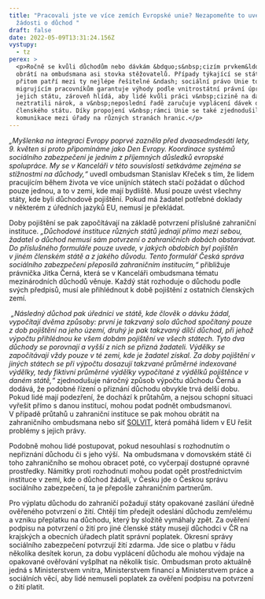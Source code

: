 ```yaml
---
title: "Pracovali jste ve více zemích Evropské unie? Nezapomeňte to uvést v
  žádosti o důchod "
draft: false
date: 2022-05-09T13:31:24.156Z
vystupy:
  - tz
perex: >
  <p>Ročně se kvůli důchodům nebo dávkám &bdquo;s&nbsp;cizím prvkem&ldquo;
  obrátí na ombudsmana asi stovka stěžovatelů. Případy týkající se států EU
  přitom patří mezi ty nejlépe řešitelné &ndash; sociální právo Unie totiž
  migrujícím pracovníkům garantuje výhody podle vnitrostátní právní úpravy
  jejich státu, zároveň hlídá, aby lidé kvůli práci v&nbsp;cizině na dávku
  neztratili nárok, a v&nbsp;neposlední řadě zaručuje vyplácení dávek do jiného
  členského státu. Díky propojení v&nbsp;rámci Unie se také zjednodušila
  komunikace mezi úřady na různých stranách hranic.</p>
---
```

<p><em>&bdquo;Myšlenka na integraci Evropy poprvé zazněla před dvaasedmdesáti lety, 9. květen si proto připomínáme jako Den Evropy. Koordinace systémů sociálního zabezpečení je jedním z příjemných&nbsp;důsledků evropské spolupráce. My se v&nbsp;Kanceláři v&nbsp;této souvislosti setkáváme zejména se stížnostmi na důchody,&ldquo; </em>uvedl ombudsman Stanislav Křeček s&nbsp;tím, že lidem pracujícím během života ve více unijních státech stačí požádat o důchod pouze jednou, a to v&nbsp;zemi, kde mají bydliště. Musí pouze uvést všechny státy, kde byli důchodově pojištění. Pokud má žadatel potřebné doklady v&nbsp;některém z&nbsp;úředních jazyků EU, nemusí je překládat.</p>

<p>Doby pojištění se pak započítávají na základě potvrzení příslušné zahraniční instituce. <em>&bdquo;Důchodové instituce různých států jednají přímo mezi sebou, žadatel o důchod nemusí sám potvrzení o zahraničních dobách obstarávat. Do příslušného formuláře pouze uvede, v&nbsp;jakých obdobích byl pojištěn v&nbsp;jiném členském státě a z&nbsp;jakého důvodu. Tento formulář Česká správa sociálního zabezpečení přeposílá zahraničním institucím,&ldquo; </em>přibližuje právnička Jitka Černá, která se v&nbsp;Kanceláři ombudsmana tématu mezinárodních důchodů věnuje. Každý stát rozhoduje o důchodu podle svých předpisů, musí ale přihlédnout k&nbsp;době pojištění z&nbsp;ostatních členských zemí.</p>

<p><em>&nbsp;&bdquo;Následný důchod pak úředníci ve státě, kde člověk o dávku žádal, vypočítají dvěma způsoby: první je takzvaný solo důchod spočítaný pouze z&nbsp;dob pojištění na jeho území, druhý je pak takzvaný dílčí důchod, při jehož výpočtu přihlédnou ke všem dobám pojištění ve všech státech. Tyto dva důchody se porovnají a vyšší z&nbsp;nich se přizná žadateli. Výdělky se započítávají vždy pouze v&nbsp;té zemi, kde je žadatel získal. Za doby pojištění v jiných státech se při výpočtu dosazují takzvané průměrné indexované výdělky, tedy fiktivní průměrné výdělky vypočítané z výdělků pojištěnce v daném státě,&ldquo; </em>zjednodušuje náročný způsob výpočtu důchodu Černá a dodává, že podobné řízení o přiznání důchodu obvykle trvá delší dobu. Pokud lidé mají podezření, že dochází k&nbsp;průtahům, a nejsou schopní situaci vyřešit přímo s&nbsp;danou institucí, mohou podat podnět ombudsmanovi. V&nbsp;případě průtahů u zahraniční instituce se pak mohou obrátit na zahraničního ombudsmana nebo síť <a href="https://ec.europa.eu/solvit/index_cs.htm">SOLVIT</a>, která pomáhá lidem v EU řešit problémy s jejich&nbsp;právy.</p>

<p>Podobně mohou lidé postupovat, pokud nesouhlasí s&nbsp;rozhodnutím o nepřiznání důchodu či s&nbsp;jeho výší.&nbsp; Na ombudsmana v&nbsp;domovském státě či toho zahraničního se mohou obracet poté, co vyčerpají dostupné opravné prostředky. Námitky proti rozhodnutí mohou podat opět prostřednictvím instituce v&nbsp;zemi, kde o důchod žádali, v&nbsp;Česku jde o Českou správu sociálního zabezpečení, ta je přepošle zahraničním partnerům.</p>

<p>Pro výplatu důchodu do zahraničí požadují státy opakované zasílání úředně ověřeného potvrzení o žití. Chtějí tím předejít odeslání důchodu zemřelému a vzniku přeplatku na důchodu, který by složitě vymáhaly zpět. Za ověření podpisu na potvrzení o žití pro jiné členské státy musejí důchodci v ČR na krajských a obecních úřadech platit správní poplatek. Okresní správy sociálního zabezpečení potvrzují žití zdarma. Jde sice o platbu v&nbsp;řádu několika desítek korun, za dobu vyplácení důchodu ale mohou výdaje na opakované ověřování vyšplhat na několik tisíc. Ombudsman proto aktuálně jedná s&nbsp;Ministerstvem vnitra, Ministerstvem financí a Ministerstvem práce a sociálních věcí, aby lidé nemuseli poplatek za ověření podpisu na potvrzení o žití platit.</p>
